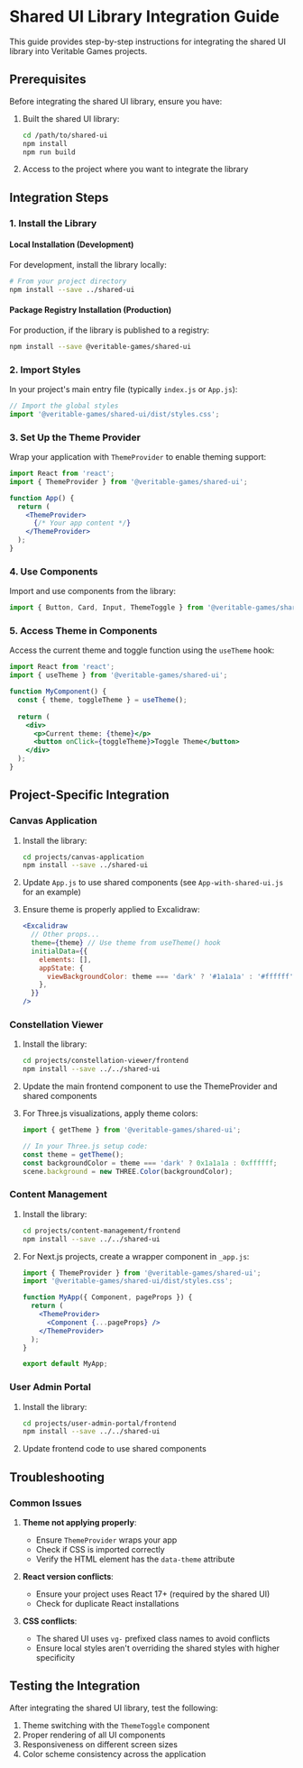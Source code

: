 # Shared UI Library Integration Guide

This guide provides step-by-step instructions for integrating the shared UI library into Veritable Games projects.

## Prerequisites

Before integrating the shared UI library, ensure you have:

1. Built the shared UI library:
   ```bash
   cd /path/to/shared-ui
   npm install
   npm run build
   ```

2. Access to the project where you want to integrate the library

## Integration Steps

### 1. Install the Library

#### Local Installation (Development)

For development, install the library locally:

```bash
# From your project directory
npm install --save ../shared-ui
```

#### Package Registry Installation (Production)

For production, if the library is published to a registry:

```bash
npm install --save @veritable-games/shared-ui
```

### 2. Import Styles

In your project's main entry file (typically `index.js` or `App.js`):

```jsx
// Import the global styles
import '@veritable-games/shared-ui/dist/styles.css';
```

### 3. Set Up the Theme Provider

Wrap your application with `ThemeProvider` to enable theming support:

```jsx
import React from 'react';
import { ThemeProvider } from '@veritable-games/shared-ui';

function App() {
  return (
    <ThemeProvider>
      {/* Your app content */}
    </ThemeProvider>
  );
}
```

### 4. Use Components

Import and use components from the library:

```jsx
import { Button, Card, Input, ThemeToggle } from '@veritable-games/shared-ui';
```

### 5. Access Theme in Components

Access the current theme and toggle function using the `useTheme` hook:

```jsx
import React from 'react';
import { useTheme } from '@veritable-games/shared-ui';

function MyComponent() {
  const { theme, toggleTheme } = useTheme();
  
  return (
    <div>
      <p>Current theme: {theme}</p>
      <button onClick={toggleTheme}>Toggle Theme</button>
    </div>
  );
}
```

## Project-Specific Integration

### Canvas Application

1. Install the library:
   ```bash
   cd projects/canvas-application
   npm install --save ../shared-ui
   ```

2. Update `App.js` to use shared components (see `App-with-shared-ui.js` for an example)

3. Ensure theme is properly applied to Excalidraw:
   ```jsx
   <Excalidraw
     // Other props...
     theme={theme} // Use theme from useTheme() hook
     initialData={{
       elements: [],
       appState: {
         viewBackgroundColor: theme === 'dark' ? '#1a1a1a' : '#ffffff'
       },
     }}
   />
   ```

### Constellation Viewer

1. Install the library:
   ```bash
   cd projects/constellation-viewer/frontend
   npm install --save ../../shared-ui
   ```

2. Update the main frontend component to use the ThemeProvider and shared components

3. For Three.js visualizations, apply theme colors:
   ```js
   import { getTheme } from '@veritable-games/shared-ui';
   
   // In your Three.js setup code:
   const theme = getTheme();
   const backgroundColor = theme === 'dark' ? 0x1a1a1a : 0xffffff;
   scene.background = new THREE.Color(backgroundColor);
   ```

### Content Management

1. Install the library:
   ```bash
   cd projects/content-management/frontend
   npm install --save ../../shared-ui
   ```

2. For Next.js projects, create a wrapper component in `_app.js`:
   ```jsx
   import { ThemeProvider } from '@veritable-games/shared-ui';
   import '@veritable-games/shared-ui/dist/styles.css';
   
   function MyApp({ Component, pageProps }) {
     return (
       <ThemeProvider>
         <Component {...pageProps} />
       </ThemeProvider>
     );
   }
   
   export default MyApp;
   ```

### User Admin Portal

1. Install the library:
   ```bash
   cd projects/user-admin-portal/frontend
   npm install --save ../../shared-ui
   ```

2. Update frontend code to use shared components

## Troubleshooting

### Common Issues

1. **Theme not applying properly**:
   - Ensure `ThemeProvider` wraps your app
   - Check if CSS is imported correctly
   - Verify the HTML element has the `data-theme` attribute

2. **React version conflicts**:
   - Ensure your project uses React 17+ (required by the shared UI)
   - Check for duplicate React installations

3. **CSS conflicts**:
   - The shared UI uses `vg-` prefixed class names to avoid conflicts
   - Ensure local styles aren't overriding the shared styles with higher specificity

## Testing the Integration

After integrating the shared UI library, test the following:

1. Theme switching with the `ThemeToggle` component
2. Proper rendering of all UI components
3. Responsiveness on different screen sizes
4. Color scheme consistency across the application